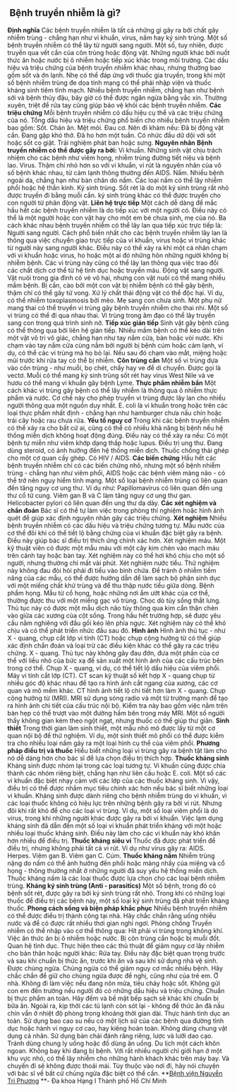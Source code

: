 ## ️ Bệnh truyền nhiễm là gì?

**Định nghĩa**
Các bệnh truyền nhiễm là tất cả những gì gây ra bởi chất gây nhiễm trùng - chẳng hạn như vi khuẩn, virus, nấm hay ký sinh trùng. Một số bệnh truyền nhiễm có thể lây từ người sang người. Một số, tuy nhiên, được truyền qua vết cắn của côn trùng hoặc động vật. Những người khác bởi nuốt thức ăn hoặc nước bị ô nhiễm hoặc tiếp xúc khác trong môi trường.
Các dấu hiệu và triệu chứng của bệnh truyền nhiễm khác nhau, nhưng thường bao gồm sốt và ớn lạnh. Nhẹ có thể đáp ứng với thuốc gia truyền, trong khi một số bệnh nhiễm trùng đe dọa tính mạng có thể phải nhập viện và thuốc kháng sinh tiêm tĩnh mạch.
Nhiều bệnh truyền nhiễm, chẳng hạn như bệnh sởi và bệnh thủy đậu, bây giờ có thể được ngăn ngừa bằng vắc xin. Thường xuyên, triệt để rửa tay cũng giúp bảo vệ khỏi các bệnh truyền nhiễm.
**Các triệu chứng**
Mỗi bệnh truyền nhiễm có dấu hiệu cụ thể và các triệu chứng của nó. Tổng dấu hiệu và triệu chứng phổ biến cho nhiều bệnh truyền nhiễm bao gồm:
Sốt.
Chán ăn.
Mệt mỏi.
Đau cơ.
Nên đi khám nếu:
Đã bị động vật cắn.
Đang gặp khó thở.
Đã ho hơn một tuần.
Có nhức đầu dữ dội với sốt hoặc sốt co giật.
Trải nghiệm phát ban hoặc sưng.
**Nguyên nhân**
**Bệnh truyền nhiễm có thể được gây ra bởi:**
Vi khuẩn. Những sinh vật chịu trách nhiệm cho các bệnh như viêm họng, nhiễm trùng đường tiết niệu và bệnh lao.
Virus. Thậm chí nhỏ hơn so với vi khuẩn, vi rút là nguyên nhân của vô số bệnh khác nhau, từ cảm lạnh thông thường đến AIDS.
Nấm. Nhiều bệnh ngoài da, chẳng hạn như bàn chân do nấm. Các loại nấm có thể lây nhiễm phổi hoặc hệ thần kinh.
Ký sinh trùng. Sốt rét là do một ký sinh trùng rất nhỏ được truyền đi bằng muỗi cắn. ký sinh trùng khác có thể được truyền cho con người từ phân động vật.
**Liên hệ trực tiếp**
Một cách dễ dàng để mắc hầu hết các bệnh truyền nhiễm là do tiếp xúc với một người có. Điều này có thể là một người hoặc con vật hay cho một em bé chưa sinh, mẹ của nó. Ba cách khác nhau bệnh truyền nhiễm có thể lây lan qua tiếp xúc trực tiếp là:
Người sang người. Cách phổ biến nhất cho các bệnh truyền nhiễm lây lan là thông qua việc chuyển giao trực tiếp của vi khuẩn, virus hoặc vi trùng khác từ người này sang người khác. Điều này có thể xảy ra khi một cá nhân chạm với vi khuẩn hoặc virus, ho hoặc một ai đó những hôn những người không bị nhiễm bệnh. Các vi trùng này cũng có thể lây lan thông qua việc trao đổi các chất dịch cơ thể từ hệ tình dục hoặc truyền máu.
Động vật sang người. Vật nuôi trong gia đình có vẻ vô hại, nhưng con vật nuôi có thể mang nhiều mầm bệnh. Bị cắn, cào bởi một con vật bị nhiễm bệnh có thể gây bệnh, thậm chí có thể gây tử vong. Xử lý chất thải động vật có thể độc hại. Ví dụ, có thể nhiễm toxoplasmosis bởi mèo.
Mẹ sang con chưa sinh. Một phụ nữ mang thai có thể truyền vi trùng gây bệnh truyền nhiễm cho thai nhi. Một số vi trùng có thể đi qua nhau thai. Vi trùng trong âm đạo có thể lây truyền sang con trong quá trình sinh nở.
**Tiếp xúc gián tiếp**
Sinh vật gây bệnh cũng có thể thông qua bởi liên hệ gián tiếp. Nhiều mầm bệnh có thể kéo dài trên một vật vô tri vô giác, chẳng hạn như tay nắm cửa, bàn hoặc vòi nước. Khi chạm vào tay nắm cửa cùng nắm bởi người bị bệnh cúm hoặc cảm lạnh, ví dụ, có thể các vi trùng mà họ bỏ lại. Nếu sau đó chạm vào mắt, miệng hoặc mũi trước khi rửa tay có thể bị nhiễm.
**Côn trùng cắn**
Một số vi trùng dựa vào côn trùng - như muỗi, bọ chét, chấy hay ve để di chuyển. Được gọi là vectơ. Muỗi có thể mang ký sinh trùng sốt rét hay virus West Nile và ve hươu có thể mang vi khuẩn gây bệnh Lyme.
**Thực phẩm nhiễm bẩn**
Một cách khác vi trùng gây bệnh có thể lây nhiễm là thông qua ô nhiễm thực phẩm và nước. Cơ chế này cho phép truyền vi trùng được lây lan cho nhiều người thông qua một nguồn duy nhất. E. coli là vi khuẩn trong hoặc trên các loại thực phẩm nhất định - chẳng hạn như hamburger chưa nấu chín hoặc trái cây hoặc rau chưa rửa.
**Yếu tố nguy cơ**
Trong khi các bệnh truyền nhiễm có thể xảy ra cho bất cứ ai, cũng có thể có nhiều khả năng bị bệnh nếu hệ thống miễn dịch không hoạt động đúng. Điều này có thể xảy ra nếu:
Có một bệnh tự miễn như viêm khớp dạng thấp hoặc lupus.
Điều trị ung thư.
Đang dùng steroid, có ảnh hưởng đến hệ thống miễn dịch.
Thuốc chống thải ghép cho một cơ quan cấy ghép.
Có HIV / AIDS.
**Các biến chứng**
Hầu hết các bệnh truyền nhiễm chỉ có các biến chứng nhỏ, nhưng một số bệnh nhiễm trùng - chẳng hạn như viêm phổi, AIDS hoặc các bệnh viêm màng não - có thể trở nên nguy hiểm tính mạng. Một số loại bệnh nhiễm trùng có liên quan đến tăng nguy cơ ung thư. Ví dụ như:
Papillomavirus có liên quan đến ung thư cổ tử cung.
Viêm gan B và C làm tăng nguy cơ ung thư gan.
Helicobacter pylori có liên quan đến ung thư dạ dày.
**Các xét nghiệm và chẩn đoán**
Bác sĩ có thể tự làm việc trong phòng thí nghiệm hoặc hình ảnh quét để giúp xác định nguyên nhân gây các triệu chứng.
**Xét nghiệm**
Nhiều bệnh truyền nhiễm có các dấu hiệu và triệu chứng tương tự. Mẫu nước của cơ thể đôi khi có thể tiết lộ bằng chứng của vi khuẩn đặc biệt gây ra bệnh. Điều này giúp bác sĩ điều trị thích ứng chính xác hơn.
Xét nghiệm máu. Một kỹ thuật viên có được một mẫu máu với một cây kim chèn vào mạch máu trên cánh tay hoặc bàn tay. Xét nghiệm này có thể hơi khó chịu cho một số người, nhưng thường chỉ mất vài phút.
Xét nghiệm nước tiểu. Thử nghiệm này không đau đòi hỏi phải đi tiểu vào bình chứa. Để tránh ô nhiễm tiềm năng của các mẫu, có thể được hướng dẫn để làm sạch bộ phận sinh dục với một miếng chất khử trùng và để thu thập nước tiểu giữa dòng.
Bệnh phẩm họng. Mẫu từ cổ họng, hoặc những nơi ẩm ướt khác của cơ thể, thường được thu với một miếng gạc vô trùng.
Chọc dò tủy sống thắt lưng. Thủ tục này có được một mẫu dịch não tủy thông qua kim cẩn thận chèn vào giữa các xương của cột sống. Trong hầu hết trường hợp, sẽ được yêu cầu nằm nghiêng với đầu gối kéo lên phía ngực. Xét nghiệm này có thể khó chịu và có thể phát triển nhức đầu sau đó.
**Hình ảnh**
Hình ảnh thủ tục - như X - quang, chụp cắt lớp vi tính (CT) hoặc chụp cộng hưởng từ có thể giúp xác định chẩn đoán và loại trừ các điều kiện khác có thể gây ra các triệu chứng.
X - quang. Thủ tục này không gây đau đớn, đưa một phần của cơ thể với liều nhỏ của bức xạ để sản xuất một hình ảnh của các cấu trúc bên trong cơ thể. Chụp X - quang, ví dụ, có thể tiết lộ dấu hiệu của viêm phổi.
Máy vi tính cắt lớp (CT). CT scan kỹ thuật số kết hợp X - quang chụp từ nhiều góc độ khác nhau để tạo ra hình ảnh cắt ngang của xương, các cơ quan và mô mềm khác. CT hình ảnh tiết lộ chi tiết hơn làm X - quang.
Chụp cộng hưởng từ (MRI). MRI sử dụng sóng radio và một từ trường mạnh để tạo ra hình ảnh chi tiết của cấu trúc nội bộ. Kiểm tra này bao gồm việc nằm trên bàn hẹp có thể trượt vào một đường hầm bên trong máy MRI. Một số người thấy không gian kèm theo ngột ngạt, nhưng thuốc có thể giúp thư giãn.
**Sinh thiết**
Trong thời gian làm sinh thiết, một mẫu nhỏ mô được lấy từ một cơ quan nội bộ để thử nghiệm. Ví dụ, một sinh thiết mô phổi có thể được kiểm tra cho nhiều loại nấm gây ra một loại hình cụ thể của viêm phổi.
**Phương pháp điều trị và thuốc**
Hiểu biết những loại vi trùng gây ra bệnh tật làm cho nó dễ dàng hơn cho bác sĩ để lựa chọn điều trị thích hợp.
**Thuốc kháng sinh**
Kháng sinh được nhóm lại trong các loại tương tự. Vi khuẩn cũng được chia thành các nhóm riêng biệt, chẳng hạn như liên cầu hoặc E. coli. Một số các vi khuẩn đặc biệt nhạy cảm với các lớp của các thuốc kháng sinh. Vì vậy, điều trị có thể được nhắm mục tiêu chính xác hơn nếu bác sĩ biết những loại vi khuẩn.
Kháng sinh được dành riêng cho bệnh nhiễm trùng do vi khuẩn, vì các loại thuốc không có hiệu lực trên những bệnh gây ra bởi vi rút. Nhưng đôi khi rất khó để cho các loại vi trùng. Ví dụ, một số loại viêm phổi là do virus, trong khi những người khác được gây ra bởi vi khuẩn.
Việc lạm dụng kháng sinh đã dẫn đến một số loại vi khuẩn phát triển kháng với một hoặc nhiều loại thuốc kháng sinh. Điều này làm cho các vi khuẩn này khó khăn hơn nhiều để điều trị.
**Thuốc kháng siêu vi**
Thuốc đã được phát triển để điều trị, nhưng không phải tất cả vi rút. Ví dụ như virus gây ra:
AIDS.
Herpes.
Viêm gan B.
Viêm gan C.
Cúm.
**Thuốc kháng nấm**
Nhiễm trùng nặng do nấm có thể ảnh hưởng đến phổi hoặc màng nhầy của miệng và cổ họng - thông thường nhất ở những người đã suy yếu hệ thống miễn dịch. Thuốc kháng nấm là các loại thuốc được lựa chọn cho các loại bệnh nhiễm trùng.
**Kháng ký sinh trùng (Anti - parasitics)**
Một số bệnh, trong đó có bệnh sốt rét, được gây ra bởi ký sinh trùng rất nhỏ. Trong khi có những loại thuốc để điều trị các bệnh này, một số loại ký sinh trùng đã phát triển kháng thuốc.
**Phong cách sống và biện pháp khắc phục**
Nhiều bệnh truyền nhiễm có thể được điều trị thành công tại nhà. Hãy chắc chắn rằng uống nhiều nước và để có được rất nhiều thơi gian nghỉ ngơi.
Phòng chống
Truyền nhiễm có thể nhập vào cơ thể thông qua:
Hít phải vi trùng trong không khí.
Việc ăn thức ăn bị ô nhiễm hoặc nước.
Bị côn trùng cắn hoặc bị muỗi đốt.
Quan hệ tình dục.
Thực hiện theo các thủ thuật để giảm nguy cơ lây nhiễm cho bản thân hoặc người khác:
Rửa tay. Điều này đặc biệt quan trọng trước và sau khi chuẩn bị thức ăn, trước khi ăn và sau khi sử dụng nhà vệ sinh.
Được chủng ngừa. Chủng ngừa có thể giảm nguy cơ mắc nhiều bệnh. Hãy chắc chắn để giữ cho chủng ngừa được đề nghị, cũng như của trẻ em.
Ở nhà. Không đi làm việc nếu đang nôn mửa, tiêu chảy hoặc sốt. Không gửi con em đến trường nếu người đó có những dấu hiệu và triệu chứng.
Chuẩn bị thực phẩm an toàn. Hãy đếm và bề mặt bếp sạch sẽ khác khi chuẩn bị bữa ăn. Ngoài ra, kịp thời các tủ lạnh còn sót lại - không để thức ăn đã nấu chín vẫn ở nhiệt độ phòng trong khoảng thời gian dài.
Thực hành tình dục an toàn. Sử dụng bao cao su nếu có một lịch sử của các bệnh qua đường tình dục hoặc hành vi nguy cơ cao, hay kiêng hoàn toàn.
Không dùng chung vật dụng cá nhân. Sử dụng bàn chải đánh răng riêng, lược và lưỡi dao cạo. Tránh dùng chung ly uống hoặc đồ dùng ăn uống.
Du lịch một cách khôn ngoan. Không bay khi đang bị bệnh. Với rất nhiều người chỉ giới hạn ở một khu vực nhỏ, có thể lây nhiễm cho những hành khách khác trên máy bay. Và chuyến đi sẽ không được thoải mái. Tùy thuộc vào nơi đi, hãy nói chuyện với bác sĩ về bất cứ chủng ngừa đặc biệt có thể cần.
**[Bệnh viện Nguyễn Tri Phương](https://bvnguyentriphuong.com.vn/) **- Đa khoa Hạng I Thành phố Hồ Chí Minh
